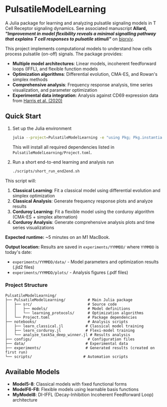 # PulsatileModelLearning

A Julia package for learning and analyzing pulsatile signaling models in T Cell Receptor signaling dynamics.
See associated manuscript __Allard, *"Improvement in model flexibility reveals a minimal signalling pathway that explains T cell responses to pulsatile stimuli"*__ on [biorxiv](https://www.biorxiv.org/content/10.1101/2025.08.28.672930v1).

This project implements computational models to understand how cells process pulsatile (on-off) signals. The package provides:

- **Multiple model architectures**: Linear models, incoherent feedforward loops (IFFL), and flexible function models
- **Optimization algorithms**: Differential evolution, CMA-ES, and Rowan's simplex methods
- **Comprehensive analysis**: Frequency response analysis, time series visualization, and parameter optimization
- **Experimental data integration**: Analysis against CD69 expression data from [Harris et al. (2020)](https://www.embopress.org/doi/full/10.15252/msb.202010091)


## Quick Start

1. Set up the Julia environment
   ```bash
   julia --project=PulsatileModelLearning -e "using Pkg; Pkg.instantiate()"
   ```
   
   This will install all required dependencies listed in `PulsatileModelLearning/Project.toml`.

2. Run a short end-to-end learning and analysis run

   ```bash
   ./scripts/short_run_end2end.sh
   ```

This script will:
1. **Classical Learning**: Fit a classical model using differential evolution and simplex optimization
2. **Classical Analysis**: Generate frequency response plots and analyze results
3. **Corduroy Learning**: Fit a flexible model using the corduroy algorithm (CMA-ES + simplex alternation)
4. **Corduroy Analysis**: Generate comprehensive analysis plots and time series visualizations

**Expected runtime:** ~5 minutes on an M1 MacBook.

**Output location:** Results are saved in `experiments/YYMMDD/` where `YYMMDD` is today's date:
- `experiments/YYMMDD/data/` - Model parameters and optimization results (.jld2 files)
- `experiments/YYMMDD/plots/` - Analysis figures (.pdf files)

### Project Structure

```
PulsatileModelLearning/
├── PulsatileModelLearning/          # Main Julia package
│   ├── src/                         # Source code
│   │   ├── models/                  # Model definitions
│   │   └── learning_protocols/      # Optimization algorithms
│   └── Project.toml                 # Package dependencies
├── notebooks/                       # Analysis scripts
│   ├── learn_classical.jl          # Classical model training
│   ├── learn_corduroy.jl           # Flexi-model training
│   └── analyze_task5a_deep_winner.jl # Results analysis
├── configs/                         # Configuration files
├── data/                           # Experimental data
├── experiments/                    # Generated results (created on first run)
└── scripts/                       # Automation scripts
```

## Available Models

- **Model5-8**: Classical models with fixed functional forms
- **ModelF6-F8**: Flexible models using learnable basis functions
- **MyModel8**: DI-IFFL (Decay-Inhibition Incoherent Feedforward Loop) architecture

